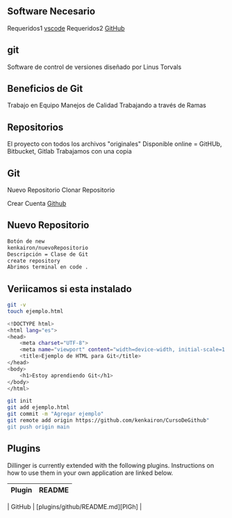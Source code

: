 ## Software Necesario

Requeridos1 [vscode](https://code.visualstudio.com/) 
Requeridos2 [GitHub](https://git-scm.com/) 

## git
Software de control de versiones diseñado por Linus Torvals

## Beneficios de Git
Trabajo en Equipo 
Manejos de Calidad Trabajando a través de Ramas

## Repositorios
El proyecto con todos los archivos "originales"
Disponible online = GitHUb, Bitbucket, Gitlab
Trabajamos con una copia

## Git 
Nuevo Repositorio
Clonar Repositorio

Crear Cuenta [Github](https://github.com/)

## Nuevo Repositorio

```sh
Botón de new 
kenkairon/nuevoRepositorio
Descripción = Clase de Git 
create repository
Abrimos terminal en code .
```

## Veriicamos si esta instalado

```sh
git -v 
touch ejemplo.html
```
```sh
<!DOCTYPE html>
<html lang="es">
<head>
    <meta charset="UTF-8">
    <meta name="viewport" content="width=device-width, initial-scale=1.0">
    <title>Ejemplo de HTML para Git</title>
</head>
<body>
    <h1>Estoy aprendiendo Git</h1>
</body>
</html>
```

```sh
git init 
git add ejemplo.html
git commit -m "Agregar ejemplo"
git remote add origin https://github.com/kenkairon/CursoDeGithub"
git push origin main
```

## Plugins

Dillinger is currently extended with the following plugins.
Instructions on how to use them in your own application are linked below.

| Plugin | README |
| ------ | ------ |
    
| GitHub | [plugins/github/README.md][PlGh] |
